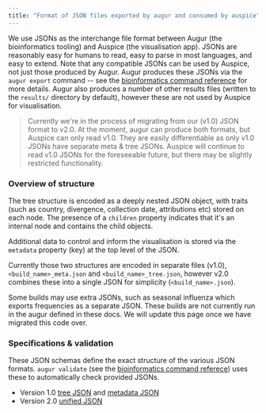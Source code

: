 ```yaml
---
title: "Format of JSON files exported by augur and consumed by auspice"
---
```


We use JSONs as the interchange file format between Augur (the bioinformatics tooling) and Auspice (the visualisation app).
JSONs are reasonably easy for humans to read, easy to parse in most languages, and easy to extend.
Note that any compatible JSONs can be used by Auspice, not just those produced by Augur.
Augur produces these JSONs via the `augur export` command -- see the [bioinformatics command reference](/docs/bioinformatics/commands#export) for more details.
Augur also produces a number of other results files (written to the `results/` directory by default), however these are not used by Auspice for visualisation.


> Currently we're in the process of migrating from our (v1.0) JSON format to v2.0.
At the moment, augur can produce both formats, but Auspice can only read v1.0.
They are easily differentiable as only v1.0 JSONs have separate meta & tree JSONs.
Auspice will continue to read v1.0 JSONs for the foreseeable future, but there may be slightly restricted functionality.


### Overview of structure
The tree structure is encoded as a deeply nested JSON object, with traits (such as country, divergence, collection date, attributions etc) stored on each node.
The presence of a `children` property indicates that it's an internal node and contains the child objects.


Additional data to control and inform the visualisation is stored via the `metadata` property (key) at the top level of the JSON.


Currently those two structures are encoded in separate files (v1.0), `<build_name>_meta.json` and `<build_name>_tree.json`, however v2.0 combines these into a single JSON for simplicity (`<build_name>.json`).


Some builds may use extra JSONs, such as seasonal influenza which exports frequencies as a separate JSON.
These builds are not currently run in the augur defined in these docs.
We will update this page once we have migrated this code over.


### Specifications & validation
These JSON schemas define the exact structure of the various JSON formats.
`augur validate` (see the [bioinformatics command referece](/docs/bioinformatics/commands#validate)) uses these to automatically check provided JSONs.

* Version 1.0 [tree JSON](https://github.com/nextstrain/augur/blob/master/augur/data/schema_tree.json) and [metadata JSON](https://github.com/nextstrain/augur/blob/master/augur/data/schema_meta.json)
* Version 2.0 [unified JSON](https://github.com/nextstrain/augur/blob/master/augur/data/schema.json)

